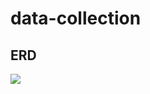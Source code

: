 ﻿# data-collection

## ERD

<img src = "https://github.com/SeungJun-Kwon/data-collection/assets/80217301/e1acaee1-4b95-4730-bb6d-02df70c2e435">

